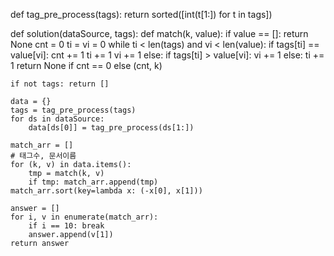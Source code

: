 def tag_pre_process(tags):
    return sorted([int(t[1:]) for t in tags])


def solution(dataSource, tags):
    def match(k, value):
        if value == []: return None
        cnt = 0
        ti = vi = 0
        while ti < len(tags) and vi < len(value):
            if tags[ti] == value[vi]:
                cnt += 1
                ti += 1
                vi += 1
            else:
                if tags[ti] > value[vi]:
                    vi += 1
                else:
                    ti += 1
        return None if cnt == 0 else (cnt, k)

    if not tags: return []

    data = {}
    tags = tag_pre_process(tags)
    for ds in dataSource:
        data[ds[0]] = tag_pre_process(ds[1:])

    match_arr = []
    # 태그수, 문서이름
    for (k, v) in data.items():
        tmp = match(k, v)
        if tmp: match_arr.append(tmp)
    match_arr.sort(key=lambda x: (-x[0], x[1]))

    answer = []
    for i, v in enumerate(match_arr):
        if i == 10: break
        answer.append(v[1])
    return answer